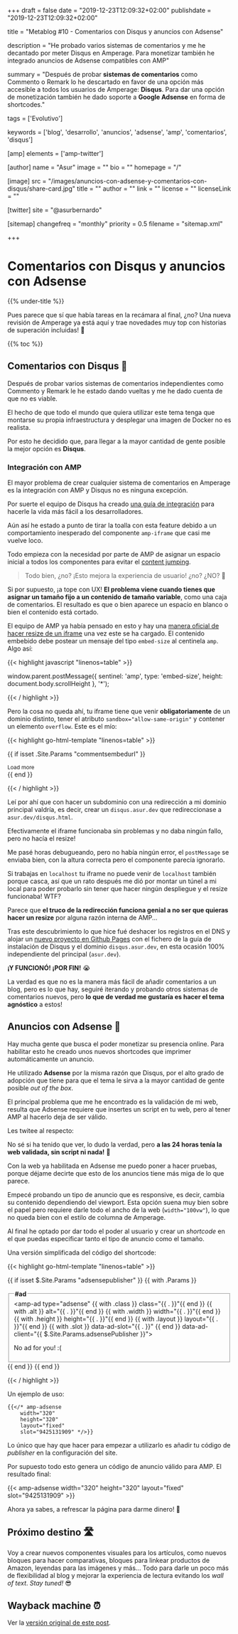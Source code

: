 +++
draft = false
date = "2019-12-23T12:09:32+02:00"
publishdate = "2019-12-23T12:09:32+02:00"

title = "Metablog #10 - Comentarios con Disqus y anuncios con Adsense"

description = "He probado varios sistemas de comentarios y me he decantado por meter Disqus en Amperage. Para monetizar también he integrado anuncios de Adsense compatibles con AMP"

summary = "Después de probar **sistemas de comentarios** como Commento o Remark lo he descartado en favor de una opción más accesible a todos los usuarios de Amperage: **Disqus**. Para dar una opción de monetización también he dado soporte a **Google Adsense** en forma de shortcodes."

tags = ['Evolutivo']

keywords = ['blog', 'desarrollo', 'anuncios', 'adsense', 'amp', 'comentarios', 'disqus']

[amp]
    elements = ['amp-twitter']

[author]
    name = "Asur"
    image = ""
    bio = ""
    homepage = "/"

[image]
    src = "/images/anuncios-con-adsense-y-comentarios-con-disqus/share-card.jpg"
    title = ""
    author = ""
    link = ""
    license = ""
    licenseLink = ""

[twitter]
    site = "@asurbernardo"

[sitemap]
  changefreq = "monthly"
  priority = 0.5
  filename = "sitemap.xml"

+++

# Comentarios con Disqus y anuncios con Adsense

{{% under-title %}}

Pues parece que sí que había tareas en la recámara al final, ¿no? Una nueva revisión de Amperage ya está aquí y trae novedades muy top con historias de superación incluidas! 😬

{{% toc %}}

## Comentarios con Disqus 💬

Después de probar varios sistemas de comentarios independientes como Commento y Remark le he estado dando vueltas y me he dado cuenta de que no es viable.

El hecho de que todo el mundo que quiera utilizar este tema tenga que montarse su propia infraestructura y desplegar una imagen de Docker no es realista.

Por esto he decidido que, para llegar a la mayor cantidad de gente posible la mejor opción es **Disqus**.

### Integración con AMP

El mayor problema de crear cualquier sistema de comentarios en Amperage es la integración con AMP y Disqus no es ninguna excepción.

Por suerte el equipo de Disqus ha creado [una guía de integración](https://github.com/disqus/disqus-install-examples/tree/master/google-amp) para hacerle la vida más fácil a los desarrolladores.

Aún así he estado a punto de tirar la toalla con esta feature debido a un comportamiento inesperado del componente `amp-iframe` que casi me vuelve loco.

Todo empieza con la necesidad por parte de AMP de asignar un espacio inicial a todos los componentes para evitar el [content jumping](https://css-tricks.com/content-jumping-avoid/).

> Todo bien, ¿no? ¡Esto mejora la experiencia de usuario! ¿no? ¿NO? 🤩

Si por supuesto, ¡a tope con UX! **El problema viene cuando tienes que asignar un tamaño fijo a un contenido de tamaño variable**, como una caja de comentarios. El resultado es que o bien aparece un espacio en blanco o bien el contenido está cortado.

El equipo de AMP ya había pensado en esto y hay una [manera oficial de hacer resize de un iframe](https://amp.dev/es/documentation/components/amp-iframe/#cambio-de-tama%C3%B1o-del-iframe) una vez este se ha cargado. El contenido embebido debe postear un mensaje del tipo `embed-size` al centinela `amp`. Algo así:

{{< highlight javascript "linenos=table" >}}

window.parent.postMessage({
  sentinel: 'amp',
  type: 'embed-size',
  height: document.body.scrollHeight
}, '*');

{{< / highlight >}}

Pero la cosa no queda ahí, tu iframe tiene que venir **obligatoriamente** de un dominio distinto, tener el atributo `sandbox="allow-same-origin"` y contener un elemento `overflow`. Este es el mío:

{{< highlight go-html-template "linenos=table" >}}

{{ if isset .Site.Params "commentsembedurl" }}
    <amp-iframe width=600 height=180
        layout="responsive"
        sandbox="allow-scripts allow-same-origin allow-modals allow-popups allow-forms"
        resizable
        src="{{ .Site.Params.CommentsEmbedUrl }}#{{ .Page.URL }}">
        <div overflow
            tabindex=0
            role=button
            aria-label="Load more"
            style="display:block;font-size:12px; [...]">
            Load more
        </div>
    </amp-iframe>
{{ end }}

{{< / highlight >}}

Leí por ahí que con hacer un subdominio con una redirección a mi dominio principal valdría, es decir, crear un `disqus.asur.dev` que redireccionase a `asur.dev/disqus.html`.

Efectivamente el iframe funcionaba sin problemas y no daba ningún fallo, pero no hacía el resize!

Me pasé horas debugueando, pero no había ningún error, el `postMessage` se enviaba bien, con la altura correcta pero el componente parecía ignorarlo.

Si trabajas en `localhost` tu iframe no puede venir de `localhost` también porque casca, así que un rato después me dió por montar un túnel a mi local para poder probarlo sin tener que hacer ningún despliegue y el resize funcionaba! WTF?

Parece que **el truco de la redirección funciona genial a no ser que quieras hacer un resize** por alguna razón interna de AMP...

Tras este descubrimiento lo que hice fué deshacer los registros en el DNS y alojar un [nuevo proyecto en Github Pages](https://github.com/asurbernardo/blog-comments) con el fichero de la guía de instalación de Disqus y el dominio `disqus.asur.dev`, en esta ocasión 100% independiente del principal (`asur.dev`).

**¡Y FUNCIONÓ! ¡POR FIN!** 😭

La verdad es que no es la manera más fácil de añadir comentarios a un blog, pero es lo que hay, seguiré iterando y probando otros sistemas de comentarios nuevos, pero **lo que de verdad me gustaría es hacer el tema agnóstico** a estos!

## Anuncios con Adsense 🛒

Hay mucha gente que busca el poder monetizar su presencia online. Para habilitar esto he creado unos nuevos shortcodes que imprimer automáticamente un anuncio.

He utilizado **Adsense** por la misma razón que Disqus, por el alto grado de adopción que tiene para que el tema le sirva a la mayor cantidad de gente posible *out of the box*.

El principal problema que me he encontrado es la validación de mi web, resulta que Adsense requiere que insertes un script en tu web, pero al tener AMP al hacerlo deja de ser válido.

Les twitee al respecto:

<amp-twitter
  width="390"
  height="330"
  layout="fixed"
  data-tweetid="1204358886112804864"></amp-twitter>

No sé si ha tenido que ver, lo dudo la verdad, pero **a las 24 horas tenía la web validada, sin script ni nada!** 🥳

Con la web ya habilitada en Adsense me puedo poner a hacer pruebas, porque déjame decirte que esto de los anuncios tiene más miga de lo que parece.

Empecé probando un tipo de anuncio que es responsive, es decir, cambia su contenido dependiendo del viewport. Esta opción suena muy bien sobre el papel pero requiere darle todo el ancho de la web (`width="100vw"`), lo que no queda bien con el estilo de columna de Amperage.

Al final he optado por dar todo el poder al usuario y crear un *shortcode* en el que puedas especificar tanto el tipo de anuncio como el tamaño.

Una versión simplificada del código del shortcode:

{{< highlight go-html-template "linenos=table" >}}

{{ if isset $.Site.Params "adsensepublisher" }}
    {{ with .Params }}
        <fieldset class="ad">
            <legend><b>#ad</b></legend>
            <amp-ad type="adsense"
                {{ with .class }} class="{{ . }}"{{ end }}
                {{ with .alt }} alt="{{ . }}"{{ end }}
                {{ with .width }} width="{{ . }}"{{ end }}
                {{ with .height }} height="{{ . }}"{{ end }}
                {{ with .layout }} layout="{{ . }}"{{ end }}
                {{ with .slot }} data-ad-slot="{{ . }}" {{ end }}
                data-ad-client="{{ $.Site.Params.adsensePublisher }}">
                <div class="ad__fallback" fallback><p>No ad for you! :(</p></div>
            </amp-ad>
        </fieldset>
    {{ end }}
{{ end }}

{{< / highlight >}}

Un ejemplo de uso:

```
{{</* amp-adsense
    width="320"
    height="320"
    layout="fixed"
    slot="9425131909" */>}}
```

Lo único que hay que hacer para empezar a utilizarlo es añadir tu código de *publisher* en la configuración del site.

Por supuesto todo esto genera un código de anuncio válido para AMP. El resultado final:

{{< amp-adsense
    width="320"
    height="320"
    layout="fixed"
    slot="9425131909" >}}

Ahora ya sabes, a refrescar la página para darme dinero! 💸

## Próximo destino 🛣️

Voy a crear nuevos componentes visuales para los artículos, como nuevos bloques para hacer comparativas, bloques para linkear productos de Amazon, leyendas para las imágenes y más... Todo para darle un poco más de flexibilidad al blog y mejorar la experiencia de lectura evitando los *wall of text*. *Stay tuned!* 😎

## Wayback machine ⏰

Ver la [versión original de este post](# "Versión original del post").
